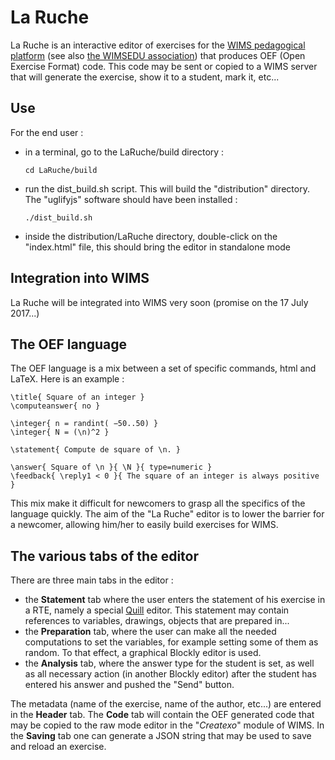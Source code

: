 La Ruche
========
La Ruche is an interactive editor of exercises for the [WIMS pedagogical platform](http://wims.auto.u-psud.fr/wims/) (see also [the WIMSEDU association](http://wimsedu.info)) that produces OEF (Open Exercise Format) code. This code may be sent or copied to a WIMS server that will generate the exercise, show it to a student, mark it, etc...

Use
-----
For the end user :

 - in a terminal, go to the LaRuche/build directory :
   ```
   cd LaRuche/build
   ```
 - run the dist_build.sh script. This will build the "distribution" directory. The "uglifyjs" software should have been installed :
   ```
   ./dist_build.sh
   ```
 - inside the distribution/LaRuche directory, double-click on the "index.html" file, this should bring the editor in standalone mode

Integration into WIMS
--------------------------
La Ruche will be integrated into WIMS very soon (promise on the 17 July 2017...)

The OEF language
--------------------------
The OEF language is a mix between a set of specific commands, html and LaTeX. Here is an example :

```
\title{ Square of an integer }
\computeanswer{ no }

\integer{ n = randint( −50..50) }
\integer{ N = (\n)^2 }

\statement{ Compute de square of \n. }

\answer{ Square of \n }{ \N }{ type=numeric }
\feedback{ \reply1 < 0 }{ The square of an integer is always positive }
```

This mix make it difficult for newcomers to grasp all the specifics of the language quickly. The aim of the "La Ruche" editor is to lower the barrier for a newcomer, allowing him/her to easily build exercises for WIMS.

The various tabs of the editor
------------------------------------------
There are three main tabs in the editor :

 - the **Statement** tab where the user enters the statement of his exercise in a RTE, namely a special [Quill](http://quilljs.com) editor. This statement may contain references to variables, drawings, objects that are prepared in...
 - the **Preparation** tab, where the user can make all the needed computations to set the variables, for example setting some of them as random. To that effect, a graphical Blockly editor is used.
 - the **Analysis** tab, where the answer type for the student is set, as well as all necessary action (in another Blockly editor) after the student has entered his answer and pushed the "Send" button.

The metadata (name of the exercise, name of the author, etc...) are entered in the **Header** tab. The **Code** tab will contain the OEF generated code that may be copied to the raw mode editor in the "*Createxo*" module of WIMS. In the **Saving** tab one can generate a JSON string that may be used to save and reload an exercise.
